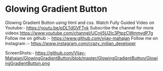 # Glowing Gradient Button
Glowing Gradient Button using html and css. Watch Fully Guided Video on Youtube:- https://youtu.be/pDLTdGVFTyk Subscribe the channel for more videos https://www.youtube.com/channel/UCnij5U2Ic3PtpzCWmmydP7g Follow me on github :- https://www.github.com/vijay-mahajan Follow me on Instagram :- https://www.instagram.com/crazy_indian_developer

ScreenShots:- https://github.com/Vijay-Mahajan/GlowingGradientButton/blob/master/GlowingGradientButton/GlowingGradientButton.png
